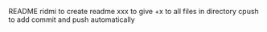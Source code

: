 README
ridmi to create readme
xxx to give +x to all files in directory
cpush to add commit and push automatically
